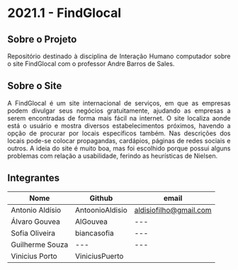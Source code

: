 # 2021.1 - FindGlocal
## Sobre o Projeto
<p align="justify"> Repositório destinado à disciplina de Interação Humano computador sobre o site FindGlocal com o professor Andre Barros de Sales.</p>

## Sobre o Site 
<p align = "justify"> A FindGlocal é um site internacional de serviços, em que as empresas podem divulgar seus negócios gratuitamente, ajudando as empresas a serem encontradas de forma mais fácil na internet. O site localiza aonde está o usuário e mostra diversos estabelecimentos próximos, havendo a opção de procurar por locais específicos também. Nas descrições dos locais pode-se colocar propagandas, cardápios, páginas de redes sociais e outros. A ideia do site é muito boa, mas foi escolhido porque possui alguns problemas com relação a usabilidade, ferindo as heurísticas de Nielsen. </p>

## Integrantes 

| Nome | Github | email |
| ---  | ---    | --- |
|Antonio Aldísio | AntoonioAldisio | aldisiofilho@gmail.com |
|Álvaro  Gouvea| AlGouvea | --- | 
|Sofia  Oliveira|  biancasofia | --- | 
|Guilherme  Souza |  --- | --- | 
|Vinicius Porto| ViniciusPuerto |  |


